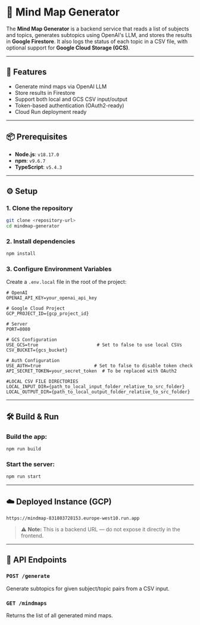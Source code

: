 # 🧠 Mind Map Generator

The **Mind Map Generator** is a backend service that reads a list of subjects and topics, generates subtopics using OpenAI's LLM, and stores the results in **Google Firestore**. It also logs the status of each topic in a CSV file, with optional support for **Google Cloud Storage (GCS)**.

---

## 🚀 Features

- Generate mind maps via OpenAI LLM
- Store results in Firestore
- Support both local and GCS CSV input/output
- Token-based authentication (OAuth2-ready)
- Cloud Run deployment ready

---

## 📦 Prerequisites

- **Node.js**: `v18.17.0`
- **npm**: `v9.6.7`
- **TypeScript**: `v5.4.3`

---

## ⚙️ Setup

### 1. Clone the repository

```bash
git clone <repository-url>
cd mindmap-generator
```

### 2. Install dependencies

```bash
npm install
```

### 3. Configure Environment Variables

Create a `.env.local` file in the root of the project:

```env
# OpenAI
OPENAI_API_KEY=your_openai_api_key

# Google Cloud Project
GCP_PROJECT_ID={gcp_project_id}

# Server
PORT=8080

# GCS Configuration
USE_GCS=true                      # Set to false to use local CSVs
CSV_BUCKET={gcs_bucket}

# Auth Configuration
USE_AUTH=true                    # Set to false to disable token check
API_SECRET_TOKEN=your_secret_token  # To be replaced with OAuth2

#LOCAL CSV FILE DIRECTORIES
LOCAL_INPUT_DIR={path_to_local_input_folder_relative_to_src_folder}
LOCAL_OUTPUT_DIR={path_to_local_output_folder_relative_to_src_folder}
```

---

## 🛠 Build & Run

### Build the app:

```bash
npm run build
```

### Start the server:

```bash
npm run start
```

---

## ☁️ Deployed Instance (GCP)

```
https://mindmap-831803728153.europe-west10.run.app
```

> ⚠️ **Note:** This is a backend URL — do not expose it directly in the frontend.

---

## 📡 API Endpoints

### `POST /generate`

Generate subtopics for given subject/topic pairs from a CSV input.

### `GET /mindmaps`

Returns the list of all generated mind maps.
